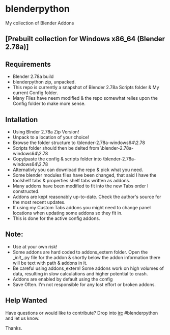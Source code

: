 blenderpython
=============

My collection of Blender Addons

[Prebuilt collection for Windows x86_64 (Blender 2.78a)]
--

Requirements
--
* Blender 2.78a build
* blenderpython zip, unpacked.
* This repo is currently a snapshot of Blender 2.78a Scripts folder & My current Config folder.
* Many Files have neem modified & the repo somewhat relies upon the Config folder to make more sense.

Intallation
--
* Using Blnder 2.78a Zip Version!
* Unpack to a location of your choice!
* Browse the folder structure to \blender-2.78a-windows64\2.78
* Scripts folder should then be delted from \blender-2.78a-windows64\2.78
* Copy/paste the config & scripts folder into \blender-2.78a-windows64\2.78
* Alternativly you can download the repo & pick what you need.
* Some blender modules files have been changed, that said I have the toolshelf tabs & properties shelf tabs written as addons.
* Many addons have been modified to fit into the new Tabs order I constructed.
* Addons are kept reasonably up-to-date. Check the author's source for the most recent updates.
* If using my Custom Tabs addons you might need to change panel locations when updating some addons so they fit in.
* This is done for the active config addons.

Note:
--
* Use at your own risk!
* Some addons are hard coded to addons_extern folder. Open the \__init__.py file for the addon & shortly below the addon information there will be text with path & addons in it.
* Be careful using addons_extern! Some addons work on high volumes of data, resulting in slow calculations and higher potential to crash.
* Addons are enabled by default using the config
* Save Often. I'm not responsible for any lost effort or broken addons.

Help Wanted
--
Have questions or would like to contribute? Drop into [irc](https://webchat.freenode.net/) #blenderpython and let us know.

Thanks.

